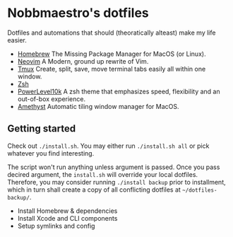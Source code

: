 # Nobbmaestro's dotfiles

Dotfiles and automations that should (theoratically alteast) make my life easier.

- [Homebrew]() The Missing Package Manager for MacOS (or Linux).
- [Neovim]() A Modern, ground up rewrite of Vim.
- [Tmux]() Create, split, save, move terminal tabs easily all within one window.
- [Zsh]()
- [PowerLevel10k]() A zsh theme that emphasizes speed, flexibility and an out-of-box experience.
- [Amethyst]() Automatic tiling window manager for MacOS.

## Getting started

Check out `./install.sh`. You may either run `./install.sh all` or pick whatever you find interesting.

The script won't run anything unless argument is passed. Once you pass decired argument, the `install.sh` will override your local dotfiles.
Therefore, you may consider running `./install backup` prior to installment, which in turn shall create a copy of all conflicting dotfiles at `~/dotfiles-backup/`.

- Install Homebrew & dependencies
- Install Xcode and CLI components
- Setup symlinks and config
